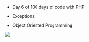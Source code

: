- Day 6 of 100 days of code with PHP

* Exceptions

* Object Oriented Programming

![](https://lh6.googleusercontent.com/yPsibbUh1aHOvi0U3-wtdlNpWWutbyYULv1PLkx0QlOOq81DiXVvPgvKVrtY7Ef1yZF5NLabXrHBjHL80lx9hTqR_64jGRFZdbR9FIs4LDR9RcEn1M9LX_D5i4fYKR4vNZA-dZ9R)
